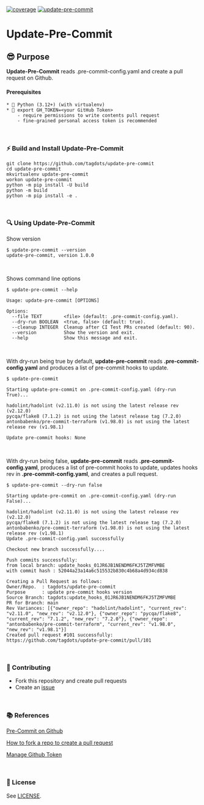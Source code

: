 [![coverage](https://github.com/tagdots/update-pre-commit/actions/workflows/cron-coverage.yaml/badge.svg)](https://github.com/tagdots/update-pre-commit/actions/workflows/cron-coverage.yaml) [![update-pre-commit](https://github.com/tagdots/update-pre-commit/actions/workflows/cron-update-pre-commit.yaml/badge.svg)](https://github.com/tagdots/update-pre-commit/actions/workflows/cron-update-pre-commit.yaml)

# Update-Pre-Commit

## 😎 Purpose
**Update-Pre-Commit** reads .pre-commit-config.yaml and create a pull request on Github.


#### Prerequisites
```
* 🐍 Python (3.12+) (with virtualenv)
* 🧰 export GH_TOKEN=<your GitHub Token>
    - require permissions to write contents pull request
    - fine-grained personal access token is recommended
```

<br>

### ⚡️ Build and Install Update-Pre-Commit

```
git clone https://github.com/tagdots/update-pre-commit
cd update-pre-commit
mkvirtualenv update-pre-commit
workon update-pre-commit
python -m pip install -U build
python -m build
python -m pip install -e .
```

<br>

### 🔍 Using Update-Pre-Commit
Show version
```
$ update-pre-commit --version
update-pre-commit, version 1.0.0
```

<br>

Shows command line options
```
$ update-pre-commit --help

Usage: update-pre-commit [OPTIONS]

Options:
  --file TEXT        <file> (default: .pre-commit-config.yaml).
  --dry-run BOOLEAN  <true, false> (default: true).
  --cleanup INTEGER  Cleanup after CI Test PRs created (default: 90).
  --version          Show the version and exit.
  --help             Show this message and exit.
```

<br>

With dry-run being true by default, **update-pre-commit** reads **.pre-commit-config.yaml** and produces a list of pre-commit hooks to update.
```
$ update-pre-commit

Starting update-pre-commit on .pre-commit-config.yaml (dry-run True)...

hadolint/hadolint (v2.11.0) is not using the latest release rev (v2.12.0)
pycqa/flake8 (7.1.2) is not using the latest release tag (7.2.0)
antonbabenko/pre-commit-terraform (v1.98.0) is not using the latest release rev (v1.98.1)

Update pre-commit hooks: None
```

<br>

With dry-run being false, **update-pre-commit** reads **.pre-commit-config.yaml**, produces a list of pre-commit hooks to update, updates hooks rev in **.pre-commit-config.yaml**, and creates a pull request.
```
$ update-pre-commit --dry-run false

Starting update-pre-commit on .pre-commit-config.yaml (dry-run False)...

hadolint/hadolint (v2.11.0) is not using the latest release rev (v2.12.0)
pycqa/flake8 (7.1.2) is not using the latest release tag (7.2.0)
antonbabenko/pre-commit-terraform (v1.98.0) is not using the latest release rev (v1.98.1)
Update .pre-commit-config.yaml successfully

Checkout new branch successfully....

Push commits successfully:
from local branch: update_hooks_01JR6JB1NENDM6FKJ5TZMFVMBE
with commit hash : 52044a23a14a6c515532b830c4b68a4d934cd838

Creating a Pull Request as follows:
Owner/Repo.  : tagdots/update-pre-commit
Purpose      : update pre-commit hooks version
Source Branch: tagdots:update_hooks_01JR6JB1NENDM6FKJ5TZMFVMBE
PR for Branch: main
Rev Variances: [{"owner_repo": "hadolint/hadolint", "current_rev": "v2.11.0", "new_rev": "v2.12.0"}, {"owner_repo": "pycqa/flake8", "current_rev": "7.1.2", "new_rev": "7.2.0"}, {"owner_repo": "antonbabenko/pre-commit-terraform", "current_rev": "v1.98.0", "new_rev": "v1.98.1"}]
Created pull request #101 successfully:  https://github.com/tagdots/update-pre-commit/pull/101
```

<br>

### 🙏  Contributing

- Fork this repository and create pull requests
- Create an [issue](https://github.com/tagdots/update-pre-commit/issues)

<br>

### 📚 References

[Pre-Commit on Github](https://github.com/pre-commit/pre-commit-hooks)

[How to fork a repo to create a pull request](https://docs.github.com/en/pull-requests/collaborating-with-pull-requests/working-with-forks/fork-a-repo)

[Manage Github Token](https://docs.github.com/en/authentication/keeping-your-account-and-data-secure/managing-your-personal-access-tokens)

<br>

### 📖 License

See [LICENSE](LICENSE).
